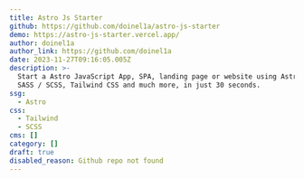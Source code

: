 ```yaml
---
title: Astro Js Starter
github: https://github.com/doinel1a/astro-js-starter
demo: https://astro-js-starter.vercel.app/
author: doinel1a
author_link: https://github.com/doinel1a
date: 2023-11-27T09:16:05.005Z
description: >-
  Start a Astro JavaScript App, SPA, landing page or website using Astro, Vite,
  SASS / SCSS, Tailwind CSS and much more, in just 30 seconds.
ssg:
  - Astro
css:
  - Tailwind
  - SCSS
cms: []
category: []
draft: true
disabled_reason: Github repo not found
---
```

